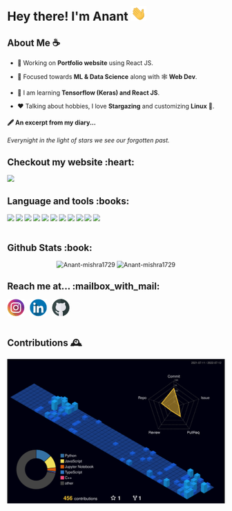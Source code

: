 <h1>Hey there! I'm Anant <img src = "static/wave.gif" alt = "" width = "35"/></h1>


<h2> About Me ☕</h2>


- 👷 Working on **Portfolio website** using React JS. 

- 🌱 Focused towards **ML & Data Science** along with 🕸️ **Web Dev**.

- 📖 I am learning **Tensorflow (Keras) and React JS**.

- ❤️ Talking about hobbies, I love **Stargazing** and customizing **Linux** :penguin:.

#### 🖋️ An excerpt from my diary... 
*Everynight in the light of stars we see our forgotten past.*

<h2>Checkout my website :heart:</h2>
<a href = "https://anant-mishra1729.github.io/portfolio-site/"><img src = "https://img.shields.io/badge/WEBSITE-%23D4D4D4.svg?style=for-the-badge&logo=AngelList&logoColor=black" /></a>

<br/>
<h2>Language and tools :books: </h2>
<div align = "left">
<img src = "https://img.shields.io/badge/Keras-20232A?style=for-the-badge&logo=keras&logoColor=red" height = "30" />
<img src = "https://img.shields.io/badge/TensorFlow-FF6F00?style=for-the-badge&logo=tensorflow&logoColor=white" height = "30" />
<img src = "https://img.shields.io/badge/scikit_learn-00599C?style=for-the-badge&logo=scikit-learn&logoColor=FF6F00" height = "30" />
<img src = "https://img.shields.io/badge/React-20232A?style=for-the-badge&logo=react&logoColor=61DAFB" height = "30" />
<img src = "https://img.shields.io/badge/MongoDB-4EA94B?style=for-the-badge&logo=mongodb&logoColor=white" height = "30" />
<img src = "https://img.shields.io/badge/C%2B%2B-00599C?style=for-the-badge&logo=c%2B%2B&logoColor=white" height = "30" />
<img src = "https://img.shields.io/badge/Python-14354C?style=for-the-badge&logo=python&logoColor=white" height = "30" />
<img src = "https://img.shields.io/badge/JavaScript-323330?style=for-the-badge&logo=javascript&logoColor=F7DF1E" height = "30" />
<img src = "https://img.shields.io/badge/HTML-4EA94B?style=for-the-badge&logo=html5&logoColor=white" height = "30" />
<img src = "https://img.shields.io/badge/CSS-00599C?&style=for-the-badge&logo=css3&logoColor=white" height = "30" />
<img src = "https://img.shields.io/badge/Pop_OS-informational?style=for-the-badge&logo=linux&logoColor=black&color=skyblue" height = "30" />

</div>

<br/>
<h2> Github Stats :book:</h2>
<p align = "center">
<img src="https://github-readme-stats.vercel.app/api?username=Anant-mishra1729&show_icons=true&theme=tokyonight&hide_border=true" alt="Anant-mishra1729" width = "49%"/>
<img src="https://github-readme-streak-stats.herokuapp.com?user=Anant-mishra1729&theme=tokyonight&hide_border=true&date_format=M%20j%5B%2C%20Y%5D" alt="Anant-mishra1729" width = "49%"/>
</p>

<h2>Reach me at... :mailbox_with_mail:</h2>
<div align ="left">
<a  href="https://instagram.com/anantmishra58" target="blank"><img align="center" src="static/instagram.png" alt="anantmishra58" height="40" width="40" /></a>&nbsp;&nbsp;
<a href="https://www.linkedin.com/in/anant-mishra-886912212" target="blank"><img align="center" src="static/linkedin.png" alt="amishra1729" height="40" width="40" /></a>&nbsp;&nbsp;
<a href="https://github.com/Anant-mishra1729" target="blank"><img align="center" src="static/github.png" alt="amishra1729" height="40" width="40" /></a>
</div>
<br/>

<h2> Contributions 🕰️</h2>

![contributions](profile-3d-contrib/profile-night-view.svg)


<!--
<img src = "https://activity-graph.herokuapp.com/graph?username=Anant-mishra1729&bg_color=1a1b27&color=628fdb&line=60b4a6&point=ffffff&custom_title=Contribution%20Timeline&hide_border=true&radius=16&area=true&area_color=60b4a6" alt = "Contribution graph"/>
-->

<!--  Credits -->
<!--  Icons -->
<!--  <a href="https://www.flaticon.com/free-icons/instagram" title="instagram icons">Instagram icons created by Freepik - Flaticon</a> -->
<!--  <a href="https://www.flaticon.com/free-icons/github" title="instagram icons">Instagram icons created by Freepik - Flaticon</a> -->
<!--  <a href="https://www.flaticon.com/free-icons/linkedln" title="instagram icons">Instagram icons created by Freepik - Flaticon</a> -->

